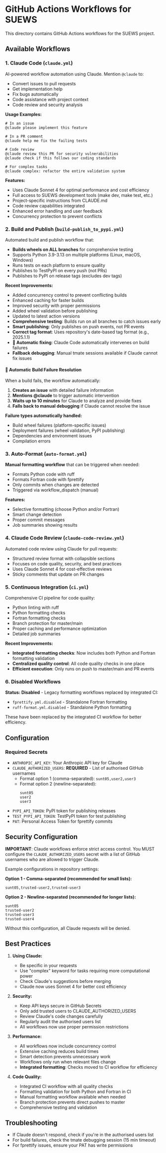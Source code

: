 # GitHub Actions Workflows for SUEWS

This directory contains GitHub Actions workflows for the SUEWS project.

## Available Workflows

### 1. Claude Code (`claude.yml`)
AI-powered workflow automation using Claude. Mention `@claude` to:
- Convert issues to pull requests
- Get implementation help
- Fix bugs automatically
- Code assistance with project context
- Code review and security analysis

**Usage Examples:**
```
# In an issue
@claude please implement this feature

# In a PR comment
@claude help me fix the failing tests

# Code review
@claude review this PR for security vulnerabilities
@claude check if this follows our coding standards

# For complex tasks
@claude complex: refactor the entire validation system
```

**Features:**
- Uses Claude Sonnet 4 for optimal performance and cost efficiency
- Full access to SUEWS development tools (make dev, make test, etc.)
- Project-specific instructions from CLAUDE.md
- Code review capabilities integrated
- Enhanced error handling and user feedback
- Concurrency protection to prevent conflicts

### 2. Build and Publish (`build-publish_to_pypi.yml`)
Automated build and publish workflow that:
- **Builds wheels on ALL branches** for comprehensive testing
- Supports Python 3.9-3.13 on multiple platforms (Linux, macOS, Windows)
- Runs tests on each platform to ensure quality
- Publishes to TestPyPI on every push (not PRs)
- Publishes to PyPI on release tags (excludes dev tags)

**Recent Improvements:**
- Added concurrency control to prevent conflicting builds
- Enhanced caching for faster builds
- Improved security with proper permissions
- Added wheel validation before publishing
- Updated to latest action versions
- **Comprehensive testing**: Builds run on all branches to catch issues early
- **Smart publishing**: Only publishes on push events, not PR events
- **Correct tag format**: Uses repository's date-based tag format (e.g., 2025.1.1)
- **🤖 Automatic fixing**: Claude Code automatically intervenes on build failures
- **Fallback debugging**: Manual tmate sessions available if Claude cannot fix issues

#### 🤖 Automatic Build Failure Resolution
When a build fails, the workflow automatically:
1. **Creates an issue** with detailed failure information
2. **Mentions @claude** to trigger automatic intervention
3. **Waits up to 10 minutes** for Claude to analyze and provide fixes
4. **Falls back to manual debugging** if Claude cannot resolve the issue

**Failure types automatically handled:**
- Build wheel failures (platform-specific issues)
- Deployment failures (wheel validation, PyPI publishing)
- Dependencies and environment issues
- Compilation errors

### 3. Auto-Format (`auto-format.yml`)
**Manual formatting workflow** that can be triggered when needed:
- Formats Python code with ruff
- Formats Fortran code with fprettify
- Only commits when changes are detected
- Triggered via workflow_dispatch (manual)

**Features:**
- Selective formatting (choose Python and/or Fortran)
- Smart change detection
- Proper commit messages
- Job summaries showing results

### 4. Claude Code Review (`claude-code-review.yml`)
Automated code review using Claude for pull requests:
- Structured review format with collapsible sections
- Focuses on code quality, security, and best practices
- Uses Claude Sonnet 4 for cost-effective reviews
- Sticky comments that update on PR changes

### 5. Continuous Integration (`ci.yml`)
Comprehensive CI pipeline for code quality:
- Python linting with ruff
- Python formatting checks
- Fortran formatting checks
- Branch protection for master/main
- Proper caching and performance optimization
- Detailed job summaries

**Recent Improvements:**
- **Integrated formatting checks**: Now includes both Python and Fortran formatting validation
- **Centralized quality control**: All code quality checks in one place
- **Efficient execution**: Only runs on push to master/main and PR events

### 6. Disabled Workflows
**Status: Disabled** - Legacy formatting workflows replaced by integrated CI:
- `fprettify.yml.disabled` - Standalone Fortran formatting
- `ruff-format.yml.disabled` - Standalone Python formatting

These have been replaced by the integrated CI workflow for better efficiency.

## Configuration

### Required Secrets
- `ANTHROPIC_API_KEY`: Your Anthropic API key for Claude
- `CLAUDE_AUTHORIZED_USERS`: **REQUIRED** - List of authorised GitHub usernames
  - Format option 1 (comma-separated): `sunt05,user2,user3`
  - Format option 2 (newline-separated):
    ```
    sunt05
    user2
    user3
    ```
- `PYPI_API_TOKEN`: PyPI token for publishing releases
- `TEST_PYPI_API_TOKEN`: TestPyPI token for test publishing
- `PAT`: Personal Access Token for fprettify commits


## Security Configuration

**IMPORTANT**: Claude workflows enforce strict access control. You MUST configure the `CLAUDE_AUTHORIZED_USERS` secret with a list of GitHub usernames who are allowed to trigger Claude.

Example configurations in repository settings:

**Option 1 - Comma-separated (recommended for small lists):**
```
sunt05,trusted-user2,trusted-user3
```

**Option 2 - Newline-separated (recommended for longer lists):**
```
sunt05
trusted-user2
trusted-user3
trusted-user4
```

Without this configuration, all Claude requests will be denied.

## Best Practices

1. **Using Claude:**
   - Be specific in your requests
   - Use "complex" keyword for tasks requiring more computational power
   - Check Claude's suggestions before merging
   - Claude now uses Sonnet 4 for better cost efficiency

2. **Security:**
   - Keep API keys secure in GitHub Secrets
   - Only add trusted users to CLAUDE_AUTHORIZED_USERS
   - Review Claude's code changes carefully
   - Regularly audit the authorised users list
   - All workflows now use proper permission restrictions

3. **Performance:**
   - All workflows now include concurrency control
   - Extensive caching reduces build times
   - Smart detection prevents unnecessary work
   - Workflows only run when relevant files change
   - **Integrated formatting**: Checks moved to CI workflow for efficiency

4. **Code Quality:**
   - Integrated CI workflow with all quality checks
   - Formatting validation for both Python and Fortran in CI
   - Manual formatting workflow available when needed
   - Branch protection prevents direct pushes to master
   - Comprehensive testing and validation

## Troubleshooting

- If Claude doesn't respond, check if you're in the authorised users list
- For build failures, check the tmate debugging session (15 min timeout)
- For fprettify issues, ensure your PAT has write permissions